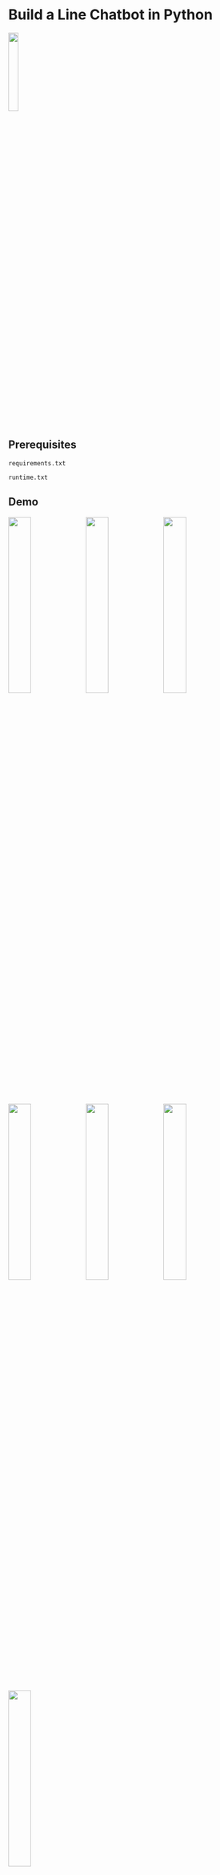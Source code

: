 # Build a Line Chatbot in Python

<img src=https://i.imgur.com/nq1cqlY.jpg width="20%"/>

## Prerequisites

```requirements.txt```

```runtime.txt```

## Demo

<img src=https://i.imgur.com/FS70D9p.jpg width="30%"/>
<img src=https://i.imgur.com/tf9c6OP.jpg width="30%"/>
<img src=https://i.imgur.com/D8VATA7.jpg width="30%"/>
<img src=https://i.imgur.com/q834cCX.jpg width="30%"/>
<img src=https://i.imgur.com/kaPlDtV.jpg width="30%"/>
<img src=https://i.imgur.com/sgkWJ5I.jpg width="30%"/>
<img src=https://i.imgur.com/TxGAqT1.jpg width="30%"/>

## Tutorial

* Line

* Heroku

* LUIS

TBD...

# TBD

- [ ] Complete LUIS NLP
- [ ] Add Image Recognition API

